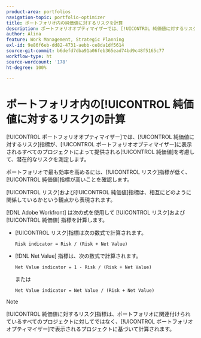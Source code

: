 ```yaml
---
product-area: portfolios
navigation-topic: portfolio-optimizer
title: ポートフォリオ内の純価値に対するリスクを計算
description: ポートフォリオオプティマイザーでは、[!UICONTROL 純価値に対するリスク]指標が、ポートフォリオオプティマイザーに表示されるすべてのプロジェクトによって提供される純価値を考慮して、潜在的なリスクを測定します。
author: Alina
feature: Work Management, Strategic Planning
exl-id: 9e86f6eb-dd82-4731-aebb-ce8da1df5614
source-git-commit: b6defd7dba91a06feb365ead74bd9c48f5165c77
workflow-type: ht
source-wordcount: '178'
ht-degree: 100%

---
```


# ポートフォリオ内の[!UICONTROL 純価値に対するリスク]の計算

[!UICONTROL ポートフォリオオプティマイザー]では、[!UICONTROL 純価値に対するリスク]指標が、[!UICONTROL ポートフォリオオプティマイザー]に表示されるすべてのプロジェクトによって提供される[!UICONTROL 純価値]を考慮して、潜在的なリスクを測定します。

ポートフォリオで最も効率を高めるには、[!UICONTROL リスク]指標が低く、[!UICONTROL 純価値]指標が高いことを確認します。

[!UICONTROL リスク]および[!UICONTROL 純価値]指標は、相互にどのように関係しているかという観点から表現されます。

[!DNL Adobe Workfront] は次の式を使用して [!UICONTROL リスク]および[!UICONTROL 純価値] 指標を計算します。

* [!UICONTROL リスク]指標は次の数式で計算されます。

  ```
  Risk indicator = Risk / (Risk + Net Value)
  ```

* [!DNL Net Value] 指標は、次の数式で計算されます。

  ```
  Net Value indicator = 1 - Risk / (Risk + Net Value)
  ```

  または

  ```
  Net Value indicator = Net Value / (Risk + Net Value)
  ```

>[!NOTE]
>
>[!UICONTROL 純価値に対するリスク]指標は、ポートフォリオに関連付けられているすべてのプロジェクトに対してではなく、[!UICONTROL ポートフォリオオプティマイザー]で表示されるプロジェクトに基づいて計算されます。
